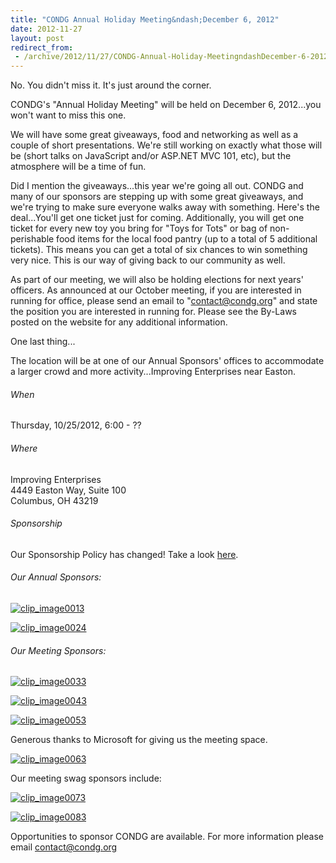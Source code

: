 ```yaml
---
title: "CONDG Annual Holiday Meeting&ndash;December 6, 2012"
date: 2012-11-27
layout: post
redirect_from:
 - /archive/2012/11/27/CONDG-Annual-Holiday-MeetingndashDecember-6-2012.aspx
---
```



No. You didn't miss it. It's just around the corner.



CONDG's "Annual Holiday Meeting" will be held on December 6, 2012...you won't want to miss this one.



We will have some great giveaways, food and networking as well as a couple of short presentations. We're still working on exactly what those will be (short talks on JavaScript and/or ASP.NET MVC 101, etc), but the atmosphere will be a time of fun.



Did I mention the giveaways...this year we're going all out. CONDG and many of our sponsors are stepping up with some great giveaways, and we're trying to make sure everyone walks away with something. Here's the deal...You'll get one ticket just for coming. Additionally, you will get one ticket for every new toy you bring for "Toys for Tots" or bag of non-perishable food items for the local food pantry (up to a total of 5 additional tickets). This means you can get a total of six chances to win something very nice. This is our way of giving back to our community as well.



As part of our meeting, we will also be holding elections for next years' officers. As announced at our October meeting, if you are interested in running for office, please send an email to "contact@condg.org" and state the position you are interested in running for. Please see the By-Laws posted on the website for any additional information.



One last thing...



The location will be at one of our Annual Sponsors' offices to accommodate a larger crowd and more activity...Improving Enterprises near Easton.


###### When


Thursday, 10/25/2012, 6:00 - ??


###### Where


Improving Enterprises     
4449 Easton Way, Suite 100      
Columbus, OH 43219


###### Sponsorship


Our Sponsorship Policy has changed! Take a look [here](http://www.condg.org/documents/Sponsorship%20Policy.pdf).


###### Our Annual Sponsors:


[![clip_image0013](http://condg.org/images/condg_org/Windows-Live-Writer/CONDG-Annual-Holiday-Meeting_12F1A/clip_image0013_adf27a69-76d2-4323-a197-e65308425775.jpg "clip_image0013")](http://www.improvingenterprises.com)



[![clip_image0024](http://condg.org/images/condg_org/Windows-Live-Writer/CONDG-Annual-Holiday-Meeting_12F1A/clip_image0024_d97dd871-4116-49a2-8755-c0ede7aba909.png "clip_image0024")](http://www.cardinalsolutions.com)


###### Our Meeting Sponsors:


[![clip_image0033](http://condg.org/images/condg_org/Windows-Live-Writer/CONDG-Annual-Holiday-Meeting_12F1A/clip_image0033_50d3cef4-2bdc-4792-bc0c-b143b3d0559f.png "clip_image0033")](http://hmbnet.com)



[![clip_image0043](http://condg.org/images/condg_org/Windows-Live-Writer/CONDG-Annual-Holiday-Meeting_12F1A/clip_image0043_9e8d9b50-20cd-4a50-afb9-aaef73a7dffe.jpg "clip_image0043")](http://iccohio.com)



[![clip_image0053](http://condg.org/images/condg_org/Windows-Live-Writer/CONDG-Annual-Holiday-Meeting_12F1A/clip_image0053_3c79d01d-35a7-4cd6-a3e5-6b5230c5e8d0.png "clip_image0053")](http://www.appdynamics.com)



Generous thanks to Microsoft for giving us the meeting space.



[![clip_image0063](http://condg.org/images/condg_org/Windows-Live-Writer/CONDG-Annual-Holiday-Meeting_12F1A/clip_image0063_7924f8a3-936c-46db-b497-3ea39d698301.png "clip_image0063")](http://www.microsoft.com)



Our meeting swag sponsors include:



[![clip_image0073](http://condg.org/images/condg_org/Windows-Live-Writer/CONDG-Annual-Holiday-Meeting_12F1A/clip_image0073_c8fe378b-fb4a-4c1b-a992-35d861f13273.gif "clip_image0073")](http://www.jetbrains.com/)



[![clip_image0083](http://condg.org/images/condg_org/Windows-Live-Writer/CONDG-Annual-Holiday-Meeting_12F1A/clip_image0083_95d95c00-1ac4-4db8-9790-adc8e722bb29.png "clip_image0083")](http://tekpub.com)



Opportunities to sponsor CONDG are available. For more information please email [contact@condg.org](mailto:contact@condg.org)

